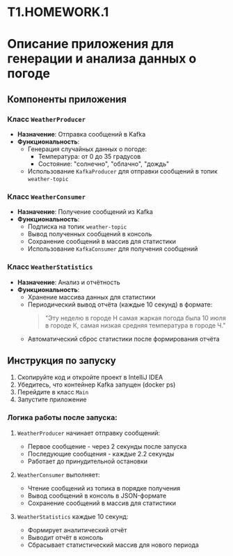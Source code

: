 # T1.HOMEWORK.1

# Описание приложения для генерации и анализа данных о погоде

## Компоненты приложения

### Класс `WeatherProducer`
- **Назначение**: Отправка сообщений в Kafka
- **Функциональность**:
  - Генерация случайных данных о погоде:
    - Температура: от 0 до 35 градусов
    - Состояние: "солнечно", "облачно", "дождь"
  - Использование `KafkaProducer` для отправки сообщений в топик `weather-topic`

### Класс `WeatherConsumer`
- **Назначение**: Получение сообщений из Kafka
- **Функциональность**:
  - Подписка на топик `weather-topic`
  - Вывод полученных сообщений в консоль
  - Сохранение сообщений в массив для статистики
  - Использование `KafkaConsumer` для получения сообщений

### Класс `WeatherStatistics`
- **Назначение**: Анализ и отчётность
- **Функциональность**:
  - Хранение массива данных для статистики
  - Периодический вывод отчёта (каждые 10 секунд) в формате:
    > "Эту неделю в городе Н самая жаркая погода была 10 июля в городе К, самая низкая средняя температура в городе Ч."
  - Автоматический сброс статистики после формирования отчёта

## Инструкция по запуску

1. Скопируйте код и откройте проект в IntelliJ IDEA
2. Убедитесь, что контейнер Kafka запущен (docker ps)
3. Перейдите в класс `Main`
4. Запустите приложение

### Логика работы после запуска:
1. `WeatherProducer` начинает отправку сообщений:
   - Первое сообщение - через 2 секунды после запуска
   - Последующие сообщения - каждые 2.2 секунды
   - Работает до принудительной остановки

2. `WeatherConsumer` выполняет:
   - Чтение сообщений из топика в порядке получения
   - Вывод сообщений в консоль в JSON-формате
   - Сохранение сообщений в массив для статистики

3. `WeatherStatistics` каждые 10 секунд:
   - Формирует аналитический отчёт
   - Выводит отчёт в консоль
   - Сбрасывает статистический массив для нового периода

